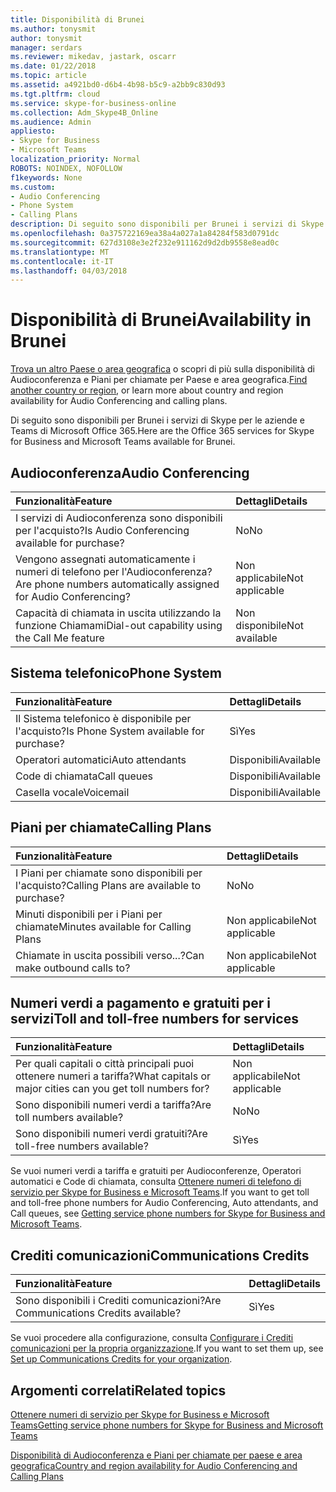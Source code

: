 ```yaml
---
title: Disponibilità di Brunei
ms.author: tonysmit
author: tonysmit
manager: serdars
ms.reviewer: mikedav, jastark, oscarr
ms.date: 01/22/2018
ms.topic: article
ms.assetid: a4921bd0-d6b4-4b98-b5c9-a2bb9c830d93
ms.tgt.pltfrm: cloud
ms.service: skype-for-business-online
ms.collection: Adm_Skype4B_Online
ms.audience: Admin
appliesto:
- Skype for Business
- Microsoft Teams
localization_priority: Normal
ROBOTS: NOINDEX, NOFOLLOW
f1keywords: None
ms.custom:
- Audio Conferencing
- Phone System
- Calling Plans
description: Di seguito sono disponibili per Brunei i servizi di Skype per le aziende e Teams di Microsoft Office 365.
ms.openlocfilehash: 0a375722169ea38a4a027a1a84284f583d0791dc
ms.sourcegitcommit: 627d3108e3e2f232e911162d9d2db9558e8ead0c
ms.translationtype: MT
ms.contentlocale: it-IT
ms.lasthandoff: 04/03/2018
---
```

# <a name="availability-in-brunei"></a><span data-ttu-id="f6ccc-103">Disponibilità di Brunei</span><span class="sxs-lookup"><span data-stu-id="f6ccc-103">Availability in Brunei</span></span>

<span data-ttu-id="f6ccc-104">[Trova un altro Paese o area geografica](country-and-region-availability-for-audio-conferencing-and-calling-plans.md) o scopri di più sulla disponibilità di Audioconferenza e Piani per chiamate per Paese e area geografica.</span><span class="sxs-lookup"><span data-stu-id="f6ccc-104">[Find another country or region](country-and-region-availability-for-audio-conferencing-and-calling-plans.md), or learn more about country and region availability for Audio Conferencing and calling plans.</span></span>

<span data-ttu-id="f6ccc-105">Di seguito sono disponibili per Brunei i servizi di Skype per le aziende e Teams di Microsoft Office 365.</span><span class="sxs-lookup"><span data-stu-id="f6ccc-105">Here are the Office 365 services for Skype for Business and Microsoft Teams available for Brunei.</span></span>
  
## <a name="audio-conferencing"></a><span data-ttu-id="f6ccc-106">Audioconferenza</span><span class="sxs-lookup"><span data-stu-id="f6ccc-106">Audio Conferencing</span></span>

|<span data-ttu-id="f6ccc-107">**Funzionalità**</span><span class="sxs-lookup"><span data-stu-id="f6ccc-107">**Feature**</span></span>|<span data-ttu-id="f6ccc-108">**Dettagli**</span><span class="sxs-lookup"><span data-stu-id="f6ccc-108">**Details**</span></span>|
|:-----|:-----|
|<span data-ttu-id="f6ccc-109">I servizi di Audioconferenza sono disponibili per l'acquisto?</span><span class="sxs-lookup"><span data-stu-id="f6ccc-109">Is Audio Conferencing available for purchase?</span></span>  <br/> |<span data-ttu-id="f6ccc-110">No</span><span class="sxs-lookup"><span data-stu-id="f6ccc-110">No</span></span>  <br/> |
|<span data-ttu-id="f6ccc-111">Vengono assegnati automaticamente i numeri di telefono per l'Audioconferenza?</span><span class="sxs-lookup"><span data-stu-id="f6ccc-111">Are phone numbers automatically assigned for Audio Conferencing?</span></span>  <br/> |<span data-ttu-id="f6ccc-112">Non applicabile</span><span class="sxs-lookup"><span data-stu-id="f6ccc-112">Not applicable</span></span>  <br/> |
|<span data-ttu-id="f6ccc-113">Capacità di chiamata in uscita utilizzando la funzione Chiamami</span><span class="sxs-lookup"><span data-stu-id="f6ccc-113">Dial-out capability using the Call Me feature</span></span>  <br/> |<span data-ttu-id="f6ccc-114">Non disponibile</span><span class="sxs-lookup"><span data-stu-id="f6ccc-114">Not available</span></span>  <br/> |
   
## <a name="phone-system"></a><span data-ttu-id="f6ccc-115">Sistema telefonico</span><span class="sxs-lookup"><span data-stu-id="f6ccc-115">Phone System</span></span>

|<span data-ttu-id="f6ccc-116">**Funzionalità**</span><span class="sxs-lookup"><span data-stu-id="f6ccc-116">**Feature**</span></span>|<span data-ttu-id="f6ccc-117">**Dettagli**</span><span class="sxs-lookup"><span data-stu-id="f6ccc-117">**Details**</span></span>|
|:-----|:-----|
|<span data-ttu-id="f6ccc-118">Il Sistema telefonico è disponibile per l'acquisto?</span><span class="sxs-lookup"><span data-stu-id="f6ccc-118">Is Phone System available for purchase?</span></span>  <br/> |<span data-ttu-id="f6ccc-119">Sì</span><span class="sxs-lookup"><span data-stu-id="f6ccc-119">Yes</span></span>  <br/> |
| <span data-ttu-id="f6ccc-120">Operatori automatici</span><span class="sxs-lookup"><span data-stu-id="f6ccc-120">Auto attendants</span></span> <br/> |<span data-ttu-id="f6ccc-121">Disponibili</span><span class="sxs-lookup"><span data-stu-id="f6ccc-121">Available</span></span>  <br/> |
|<span data-ttu-id="f6ccc-122">Code di chiamata</span><span class="sxs-lookup"><span data-stu-id="f6ccc-122">Call queues</span></span>  <br/> |<span data-ttu-id="f6ccc-123">Disponibili</span><span class="sxs-lookup"><span data-stu-id="f6ccc-123">Available</span></span>  <br/> |
|<span data-ttu-id="f6ccc-124">Casella vocale</span><span class="sxs-lookup"><span data-stu-id="f6ccc-124">Voicemail</span></span>  <br/> |<span data-ttu-id="f6ccc-125">Disponibili</span><span class="sxs-lookup"><span data-stu-id="f6ccc-125">Available</span></span>  <br/> |
   
## <a name="calling-plans"></a><span data-ttu-id="f6ccc-126">Piani per chiamate</span><span class="sxs-lookup"><span data-stu-id="f6ccc-126">Calling Plans</span></span>

|<span data-ttu-id="f6ccc-127">**Funzionalità**</span><span class="sxs-lookup"><span data-stu-id="f6ccc-127">**Feature**</span></span>|<span data-ttu-id="f6ccc-128">**Dettagli**</span><span class="sxs-lookup"><span data-stu-id="f6ccc-128">**Details**</span></span>|
|:-----|:-----|
|<span data-ttu-id="f6ccc-129">I Piani per chiamate sono disponibili per l'acquisto?</span><span class="sxs-lookup"><span data-stu-id="f6ccc-129">Calling Plans are available to purchase?</span></span>  <br/> |<span data-ttu-id="f6ccc-130">No</span><span class="sxs-lookup"><span data-stu-id="f6ccc-130">No</span></span>  <br/> |
|<span data-ttu-id="f6ccc-131">Minuti disponibili per i Piani per chiamate</span><span class="sxs-lookup"><span data-stu-id="f6ccc-131">Minutes available for Calling Plans</span></span>  <br/> |<span data-ttu-id="f6ccc-132">Non applicabile</span><span class="sxs-lookup"><span data-stu-id="f6ccc-132">Not applicable</span></span>  <br/> |
|<span data-ttu-id="f6ccc-133">Chiamate in uscita possibili verso...?</span><span class="sxs-lookup"><span data-stu-id="f6ccc-133">Can make outbound calls to?</span></span>  <br/> |<span data-ttu-id="f6ccc-134">Non applicabile</span><span class="sxs-lookup"><span data-stu-id="f6ccc-134">Not applicable</span></span>  <br/> |
   
## <a name="toll-and-toll-free-numbers-for-services"></a><span data-ttu-id="f6ccc-135">Numeri verdi a pagamento e gratuiti per i servizi</span><span class="sxs-lookup"><span data-stu-id="f6ccc-135">Toll and toll-free numbers for services</span></span>

|<span data-ttu-id="f6ccc-136">**Funzionalità**</span><span class="sxs-lookup"><span data-stu-id="f6ccc-136">**Feature**</span></span>|<span data-ttu-id="f6ccc-137">**Dettagli**</span><span class="sxs-lookup"><span data-stu-id="f6ccc-137">**Details**</span></span>|
|:-----|:-----|
|<span data-ttu-id="f6ccc-138">Per quali capitali o città principali puoi ottenere numeri a tariffa?</span><span class="sxs-lookup"><span data-stu-id="f6ccc-138">What capitals or major cities can you get toll numbers for?</span></span>  <br/> |<span data-ttu-id="f6ccc-139">Non applicabile</span><span class="sxs-lookup"><span data-stu-id="f6ccc-139">Not applicable</span></span>  <br/> |
|<span data-ttu-id="f6ccc-140">Sono disponibili numeri verdi a tariffa?</span><span class="sxs-lookup"><span data-stu-id="f6ccc-140">Are toll numbers available?</span></span>  <br/> |<span data-ttu-id="f6ccc-141">No</span><span class="sxs-lookup"><span data-stu-id="f6ccc-141">No</span></span>  <br/> |
|<span data-ttu-id="f6ccc-142">Sono disponibili numeri verdi gratuiti?</span><span class="sxs-lookup"><span data-stu-id="f6ccc-142">Are toll-free numbers available?</span></span>  <br/> |<span data-ttu-id="f6ccc-143">Sì</span><span class="sxs-lookup"><span data-stu-id="f6ccc-143">Yes</span></span>  <br/> |
   
 <span data-ttu-id="f6ccc-144">Se vuoi numeri verdi a tariffa e gratuiti per Audioconferenze, Operatori automatici e Code di chiamata, consulta [Ottenere numeri di telefono di servizio per Skype for Business e Microsoft Teams](../what-is-phone-system-in-office-365/getting-service-phone-numbers.md).</span><span class="sxs-lookup"><span data-stu-id="f6ccc-144">If you want to get toll and toll-free phone numbers for Audio Conferencing, Auto attendants, and Call queues, see [Getting service phone numbers for Skype for Business and Microsoft Teams](../what-is-phone-system-in-office-365/getting-service-phone-numbers.md).</span></span>
  
## <a name="communications-credits"></a><span data-ttu-id="f6ccc-145">Crediti comunicazioni</span><span class="sxs-lookup"><span data-stu-id="f6ccc-145">Communications Credits</span></span>

|<span data-ttu-id="f6ccc-146">**Funzionalità**</span><span class="sxs-lookup"><span data-stu-id="f6ccc-146">**Feature**</span></span>|<span data-ttu-id="f6ccc-147">**Dettagli**</span><span class="sxs-lookup"><span data-stu-id="f6ccc-147">**Details**</span></span>|
|:-----|:-----|
|<span data-ttu-id="f6ccc-148">Sono disponibili i Crediti comunicazioni?</span><span class="sxs-lookup"><span data-stu-id="f6ccc-148">Are Communications Credits available?</span></span>  <br/> |<span data-ttu-id="f6ccc-149">Sì</span><span class="sxs-lookup"><span data-stu-id="f6ccc-149">Yes</span></span>  <br/> |
   
<span data-ttu-id="f6ccc-150">Se vuoi procedere alla configurazione, consulta [Configurare i Crediti comunicazioni per la propria organizzazione](../skype-for-business-and-microsoft-teams-add-on-licensing/set-up-communications-credits-for-your-organization.md).</span><span class="sxs-lookup"><span data-stu-id="f6ccc-150">If you want to set them up, see [Set up Communications Credits for your organization](../skype-for-business-and-microsoft-teams-add-on-licensing/set-up-communications-credits-for-your-organization.md).</span></span>
  
## <a name="related-topics"></a><span data-ttu-id="f6ccc-151">Argomenti correlati</span><span class="sxs-lookup"><span data-stu-id="f6ccc-151">Related topics</span></span>

[<span data-ttu-id="f6ccc-152">Ottenere numeri di servizio per Skype for Business e Microsoft Teams</span><span class="sxs-lookup"><span data-stu-id="f6ccc-152">Getting service phone numbers for Skype for Business and Microsoft Teams</span></span>](../what-is-phone-system-in-office-365/getting-service-phone-numbers.md)

[<span data-ttu-id="f6ccc-153">Disponibilità di Audioconferenza e Piani per chiamate per paese e area geografica</span><span class="sxs-lookup"><span data-stu-id="f6ccc-153">Country and region availability for Audio Conferencing and Calling Plans</span></span>](../country-and-region-availability-for-audio-conferencing-and-calling-plans/country-and-region-availability-for-audio-conferencing-and-calling-plans.md)
